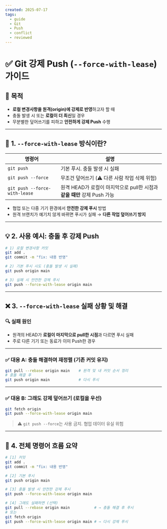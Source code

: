 ```yaml
---
created: 2025-07-17
tags:
  - guide
  - Git
  - Push
  - conflict
  - reviewed
---
```


# ✅ Git 강제 Push (`--force-with-lease`) 가이드

## 📌 목적
- **로컬 변경사항을 원격(origin)에 강제로 반영**하고자 할 때  
- 충돌 발생 시 또는 **로컬이 더 최신**일 경우  
- 무분별한 덮어쓰기를 피하고 **안전하게 강제 Push** 수행

---

## 🔐 1. `--force-with-lease` 방식이란?

| 명령어                        | 설명                                                                    |
|-------------------------------|-------------------------------------------------------------------------|
| `git push`                    | 기본 푸시. 충돌 발생 시 실패                                           |
| `git push --force`            | 무조건 덮어쓰기 (⚠️ 다른 사람 작업 삭제 위험)                            |
| `git push --force-with-lease` | 원격 HEAD가 로컬이 마지막으로 pull한 시점과 **같을 때만** 강제 Push 가능   |

- 협업 또는 다중 기기 환경에서 **안전한 강제 푸시** 방법  
- 원격 브랜치가 예기치 않게 바뀌면 푸시가 실패 → **다른 작업 덮어쓰기 방지**

---

## 💡 2. 사용 예시: 충돌 후 강제 Push

```bash
# 1) 로컬 변경사항 커밋
git add .
git commit -m "fix: 내용 반영"

# 2) 기본 푸시 시도 (충돌 발생 시 실패)
git push origin main

# 3) 실패 시 안전한 강제 푸시
git push --force-with-lease origin main
```

---

## ❌ 3. `--force-with-lease` 실패 상황 및 해결

### 🔍 실패 원인
- 원격의 HEAD가 **로컬이 마지막으로 pull한 시점**과 다르면 푸시 실패  
- 주로 다른 기기 또는 동료가 이미 Push한 경우

---

### ✅ 대응 A: 충돌 해결하며 재정렬 (기존 커밋 유지)

```bash
git pull --rebase origin main    # 원격 및 내 커밋 순서 정리
# 충돌 해결 후
git push origin main             # 다시 푸시
```

---

### ✅ 대응 B: 그래도 강제 덮어쓰기 (로컬을 우선)

```bash
git fetch origin
git push --force-with-lease origin main
```

> ⚠️ `git push --force`는 사용 금지. 협업 데이터 유실 위험

---

## 🧾 4. 전체 명령어 흐름 요약

```bash
# [1] 커밋
git add .
git commit -m "fix: 내용 반영"

# [2] 기본 푸시
git push origin main

# [3] 충돌 발생 시 안전한 강제 푸시
git push --force-with-lease origin main

# [4] 그래도 실패하면 (선택)
git pull --rebase origin main           # → 충돌 해결 후 푸시
# 또는
git fetch origin
git push --force-with-lease origin main # → 다시 강제 푸시
```
